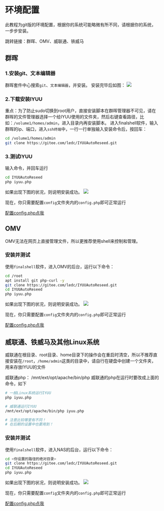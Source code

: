 # 环境配置

此教程为git版的环境配置，根据你的系统可能略微有所不同，请根据你的系统，一步步安装。

跳转链接：群晖、OMV、威联通、铁威马

## 群晖

### 1.安装git、文本编辑器

群晖套件中心搜索`git`、`文本编辑器`，并安装。
安装完毕后如图：
![](https://cdn.iyuu.cn/usr/uploads/2020/03/686289098.png)

### 2.下载安装IYUU

重点：为了防止sudo切换到root用户，直接安装脚本在群晖管理器不可见，请在群晖的文件管理器选择一个给IYUU使用的文件夹，然后右键查看路径，比如：`/volume1/homes/admin`，进入目录内再安装脚本。
进入finalshell软件，输入群晖的ip、端口，进入`ssh终端`中，一行一行单独输入安装命令后，按回车：
```sh
cd /volume1/homes/admin
git clone https://gitee.com/ledc/IYUUAutoReseed.git
```
### 3.测试IYUU

输入命令，并回车运行
```sh
cd IYUUAutoReseed
php iyuu.php
```
如果出现下图的状况，则说明安装成功。
![](https://cdn.iyuu.cn/usr/uploads/2020/03/2325595327.png)

现在，你只需要配置`config`文件夹内的`config.php`即可正常运行

[配置config.php点我]()

## OMV

OMV无法在网页上直接管理文件，所以更推荐使用shell来控制和管理。

### 安装并测试

使用`finalshell`软件，进入OMV的后台，运行以下命令：

```sh
cd /root
apt install git php-curl -y
git clone https://gitee.com/ledc/IYUUAutoReseed.git
cd IYUUAutoReseed
php iyuu.php
```

如果出现下图的状况，则说明安装成功。
![](https://cdn.iyuu.cn/usr/uploads/2020/03/2325595327.png)

现在，你只需要配置`config`文件夹内的`config.php`即可正常运行

[配置config.php点我]()

## 威联通、铁威马及其他Linux系统

威联通在根目录、root目录、home目录下的操作会在重启时清空，所以不推荐直接安装在`/root`，`/home/admin`这类的目录中，请自行在硬盘中创建一个文件夹，用来存放IYUU的文件

威联通php： /mnt/ext/opt/apache/bin/php
威联通的php在运行时要改成上面的命令，如下
```sh
# 一般Linux系统运行IYUU
php iyuu.php

# 威联通运行IYUU
/mnt/ext/opt/apache/bin/php iyuu.php

# 注意比较哪里有不同！
# 在后期的设置中也要用到！
```

### 安装并测试

使用`finalshell`软件，进入NAS的后台，运行以下命令：

```sh
cd <你设置的路径的绝对目录>
git clone https://gitee.com/ledc/IYUUAutoReseed.git
cd IYUUAutoReseed
php iyuu.php
```

如果出现下图的状况，则说明安装成功。
![](https://cdn.iyuu.cn/usr/uploads/2020/03/2325595327.png)

现在，你只需要配置`config`文件夹内的`config.php`即可正常运行

[配置config.php点我]()